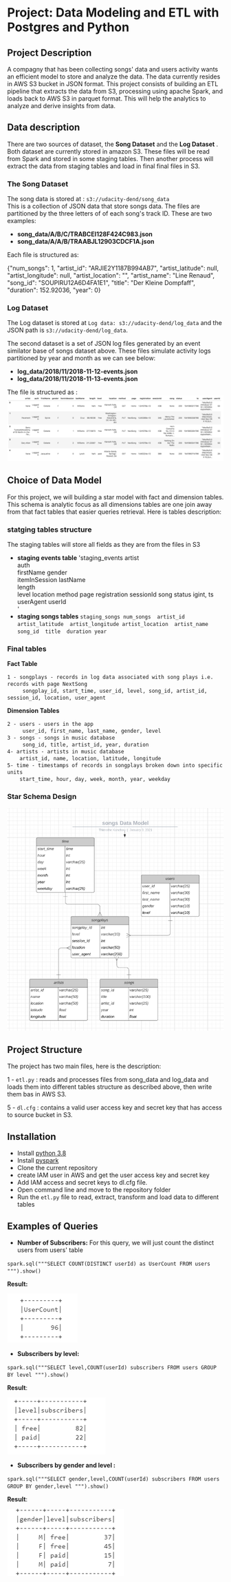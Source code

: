 # Project: Data Modeling and ETL with Postgres and Python
## Project Description

A compagny that has been collecting songs' data and users activity wants an efficient model to store and analyze the data. The data currently resides in AWS S3 bucket in JSON format.
This project consists of building an ETL pipeline that extracts the data from S3, processing using apache Spark, and loads back to AWS S3 in parquet format.
This will help the analytics to analyze and derive insights from data.

## Data description
There are two sources of dataset, the **Song Dataset** and the **Log Dataset** .  Both dataset are currently stored in amazon S3. These files will be read from Spark and stored in some staging tables. Then another process will extract the data from staging tables and load in final final files in S3.

### The Song Dataset
The song data is stored at : `s3://udacity-dend/song_data`  
This is a collection of JSON data that store songs data. The files are partitioned by the three letters of of each song's track ID. These are two examples:

 - **song_data/A/B/C/TRABCEI128F424C983.json**
 - **song_data/A/A/B/TRAABJL12903CDCF1A.json**
 
 Each file is structured as:
 
 {"num_songs": 1, "artist_id": "ARJIE2Y1187B994AB7", "artist_latitude": null, "artist_longitude": null, "artist_location": "", "artist_name": "Line Renaud", "song_id": "SOUPIRU12A6D4FA1E1", "title": "Der Kleine Dompfaff", "duration": 152.92036, "year": 0}

### Log Dataset

The Log dataset is stored at `Log data: s3://udacity-dend/log_data` and the JSON path is `s3://udacity-dend/log_data`.

The second dataset is a set of JSON log files generated by an event similator base of songs dataset above. These files simulate activity logs partitioned by year and month as we can see below:

- **log_data/2018/11/2018-11-12-events.json**
- **log_data/2018/11/2018-11-13-events.json**

The file is structured as :
![image](https://raw.githubusercontent.com/tmbothe/Data_Warehouse_Project/main/images/log-data.png)

## Choice of Data Model

For this project, we will building a star model with fact and dimension tables. This schema is analytic focus as all dimensions tables are one join away from that fact tables that easier queries retrieval. Here is tables description:

### statging tables structure
 The staging tables will store all fields as they are from the files in S3
 - **staging events table** 
 'staging_events
    artist    
    auth      
    firstName 
    gender    
    itemInSession 
    lastName  
    length    
    level 
    location
    method 
    page 
    registration 
    sessionId 
    song 
    status igint,
    ts  
    userAgent 
    userId  
 '
 - **staging songs tables**
 ` staging_songs
     num_songs 
     artist_id
     artist_latitude 
     artist_longitude
     artist_location 
     artist_name 
     song_id 
     title 
     duration
     year
     `
### Final tables

**Fact Table**

    1 - songplays - records in log data associated with song plays i.e. records with page NextSong
         songplay_id, start_time, user_id, level, song_id, artist_id, session_id, location, user_agent
         
**Dimension Tables**

    2 - users - users in the app
         user_id, first_name, last_name, gender, level 
    3 - songs - songs in music database
         song_id, title, artist_id, year, duration
    4- artists - artists in music database
        artist_id, name, location, latitude, longitude
    5- time - timestamps of records in songplays broken down into specific units
        start_time, hour, day, week, month, year, weekday
 ### Star Schema Design       
 ![image](https://raw.githubusercontent.com/tmbothe/Data_Warehouse_Project/main/images/datamodel.PNG)
 
 ## Project Structure
 
 The project has two main files, here is the description:
 
 1 - `etl.py` :  reads and processes files from song_data and log_data and loads them into different tables structure as described above, then write them bas in AWS S3.
 
 5 - `dl.cfg` : contains a valid user access key and secret key that has access to source bucket in S3.

## Installation 

- Install [python 3.8](https://www.python.org)
- Install [pyspark](https://medium.com/tinghaochen/how-to-install-pyspark-locally-94501eefe421)
- Clone the current repository 
- create IAM user in AWS and get the user access key and secret key
- Add IAM access and secret keys to dl.cfg file.
- Open command line and move to the repository folder
- Run the `etl.py` file to read, extract, transform and load data to different tables

## Examples of Queries

- **Number of Subscribers:** 
For this query, we will just count the distinct users from users' table 

 `spark.sql("""SELECT COUNT(DISTINCT userId) as UserCount
               FROM users
          """).show()
`

 **Result:**

  ![image](https://raw.githubusercontent.com/tmbothe/data-lake-project/main/images/userCount.PNG)

- **Subscribers by level:**

`spark.sql("""SELECT level,COUNT(userId) subscribers
             FROM users
             GROUP BY level
""").show()
`

**Result**:

 ![image](https://raw.githubusercontent.com/tmbothe/data-lake-project/main/images/subscriber_level.PNG)


- **Subscribers by gender and level :**

`
spark.sql("""SELECT gender,level,COUNT(userId) subscribers
             FROM users
             GROUP BY gender,level
""").show()
`

**Result**:

 ![image](https://raw.githubusercontent.com/tmbothe/data-lake-project/main/images/subscriber_gender.PNG)

 



